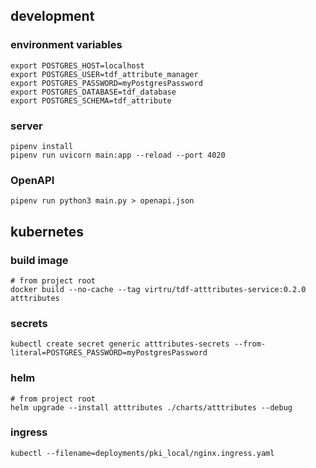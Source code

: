 
## development

### environment variables
```shell
export POSTGRES_HOST=localhost
export POSTGRES_USER=tdf_attribute_manager
export POSTGRES_PASSWORD=myPostgresPassword
export POSTGRES_DATABASE=tdf_database
export POSTGRES_SCHEMA=tdf_attribute
```

### server
```shell
pipenv install
pipenv run uvicorn main:app --reload --port 4020
```

### OpenAPI
```shell
pipenv run python3 main.py > openapi.json
```

## kubernetes

### build image
```shell
# from project root
docker build --no-cache --tag virtru/tdf-atttributes-service:0.2.0 atttributes
```

### secrets
```shell
kubectl create secret generic atttributes-secrets --from-literal=POSTGRES_PASSWORD=myPostgresPassword
```

### helm
```shell
# from project root
helm upgrade --install atttributes ./charts/atttributes --debug
```

### ingress
```shell
kubectl --filename=deployments/pki_local/nginx.ingress.yaml
```
